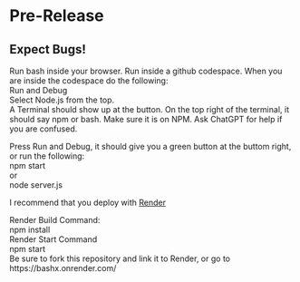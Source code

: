 # Pre-Release
## Expect Bugs!
Run bash inside your browser.
Run inside a github codespace.
When you are inside the codespace do the following:
<br>
Run and Debug
<br>
Select Node.js from the top.
<br>
A Terminal should show up at the button. On the top right of the terminal, 
it should say npm or bash. Make sure it is on NPM.
Ask ChatGPT for help if you are confused.

Press Run and Debug, it should give you a green button at the buttom right, or run the following:
<br>
npm start
<br>
or
<br>
node server.js

<p>
I recommend that you deploy with <a href="https://render.com">Render</a>
</p>
Render Build Command:
<br>
npm install
<br>
Render Start Command
<br>
npm start
<br>
Be sure to fork this repository and link it to Render, or go to https://bashx.onrender.com/
